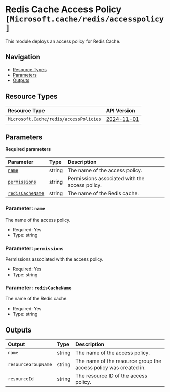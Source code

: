 # Redis Cache Access Policy `[Microsoft.cache/redis/accesspolicy]`

This module deploys an access policy for Redis Cache.

## Navigation

- [Resource Types](#Resource-Types)
- [Parameters](#Parameters)
- [Outputs](#Outputs)

## Resource Types

| Resource Type | API Version |
| :-- | :-- |
| `Microsoft.Cache/redis/accessPolicies` | [2024-11-01](https://learn.microsoft.com/en-us/azure/templates/Microsoft.Cache/2024-11-01/redis/accessPolicies) |

## Parameters

**Required parameters**

| Parameter | Type | Description |
| :-- | :-- | :-- |
| [`name`](#parameter-name) | string | The name of the access policy. |
| [`permissions`](#parameter-permissions) | string | Permissions associated with the access policy. |
| [`redisCacheName`](#parameter-rediscachename) | string | The name of the Redis cache. |

### Parameter: `name`

The name of the access policy.

- Required: Yes
- Type: string

### Parameter: `permissions`

Permissions associated with the access policy.

- Required: Yes
- Type: string

### Parameter: `redisCacheName`

The name of the Redis cache.

- Required: Yes
- Type: string

## Outputs

| Output | Type | Description |
| :-- | :-- | :-- |
| `name` | string | The name of the access policy. |
| `resourceGroupName` | string | The name of the resource group the access policy was created in. |
| `resourceId` | string | The resource ID of the access policy. |

